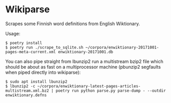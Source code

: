 # Wikiparse

Scrapes some Finnish word definitions from English Wiktionary.

Usage:

    $ poetry install
    $ poetry run ./scrape_to_sqlite.sh ~/corpora/enwiktionary-20171001-pages-meta-current.xml enwiktionary-20171001.db

You can also pipe straight from lbunzip2 run a multistream bzip2 file which
should be about as fast on a multiprocessor machine (pbunzip2 segfaults when
piped directly into wikiparse):

    $ sudo apt install lbunzip2 
    $ lbunzip2 -c ~/corpora/enwiktionary-latest-pages-articles-multistream.xml.bz2 | poetry run python parse.py parse-dump - --outdir enwiktionary.defns
